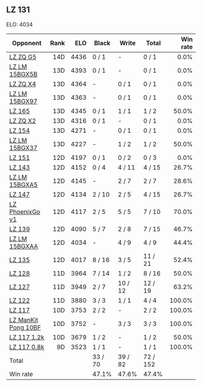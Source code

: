 ## LZ 131 ##

ELO: 4034

Opponent | Rank | ELO | Black | Write | Total | Win rate
---------|-----:|----:|-------|-------|-------|-------:
[LZ ZQ G5](LZ%20ZQ%20G5.md) | 14D | 4436 | 0 / 1 | - | 0 / 1 | 0.0%
[LZ LM 15BGX5B](LZ%20LM%2015BGX5B.md) | 13D | 4393 | 0 / 1 | - | 0 / 1 | 0.0%
[LZ ZQ X4](LZ%20ZQ%20X4.md) | 13D | 4364 | - | 0 / 1 | 0 / 1 | 0.0%
[LZ LM 15BGX97](LZ%20LM%2015BGX97.md) | 13D | 4363 | - | 0 / 1 | 0 / 1 | 0.0%
[LZ 165](LZ%20165.md) | 13D | 4345 | 0 / 1 | 1 / 1 | 1 / 2 | 50.0%
[LZ ZQ X2](LZ%20ZQ%20X2.md) | 13D | 4316 | 0 / 1 | - | 0 / 1 | 0.0%
[LZ 154](LZ%20154.md) | 13D | 4271 | - | 0 / 1 | 0 / 1 | 0.0%
[LZ LM 15BGX37](LZ%20LM%2015BGX37.md) | 13D | 4227 | - | 1 / 2 | 1 / 2 | 50.0%
[LZ 151](LZ%20151.md) | 12D | 4197 | 0 / 1 | 0 / 2 | 0 / 3 | 0.0%
[LZ 143](LZ%20143.md) | 12D | 4152 | 0 / 4 | 4 / 11 | 4 / 15 | 26.7%
[LZ LM 15BGXA5](LZ%20LM%2015BGXA5.md) | 12D | 4145 | - | 2 / 7 | 2 / 7 | 28.6%
[LZ 147](LZ%20147.md) | 12D | 4134 | 2 / 10 | 2 / 5 | 4 / 15 | 26.7%
[LZ PhoenixGo v1](LZ%20PhoenixGo%20v1.md) | 12D | 4117 | 2 / 5 | 5 / 5 | 7 / 10 | 70.0%
[LZ 139](LZ%20139.md) | 12D | 4090 | 5 / 7 | 2 / 8 | 7 / 15 | 46.7%
[LZ LM 15BGXAA](LZ%20LM%2015BGXAA.md) | 12D | 4034 | - | 4 / 9 | 4 / 9 | 44.4%
[LZ 135](LZ%20135.md) | 12D | 4017 | 8 / 16 | 3 / 5 | 11 / 21 | 52.4%
[LZ 128](LZ%20128.md) | 11D | 3964 | 7 / 14 | 1 / 2 | 8 / 16 | 50.0%
[LZ 127](LZ%20127.md) | 11D | 3949 | 2 / 7 | 10 / 12 | 12 / 19 | 63.2%
[LZ 122](LZ%20122.md) | 11D | 3880 | 3 / 3 | 1 / 1 | 4 / 4 | 100.0%
[LZ 117](LZ%20117.md) | 10D | 3753 | 2 / 2 | - | 2 / 2 | 100.0%
[LZ ManKit Pong 10BF](LZ%20ManKit%20Pong%2010BF.md) | 10D | 3752 | - | 3 / 3 | 3 / 3 | 100.0%
[LZ 117 1.2k](LZ%20117%201.2k.md) | 10D | 3679 | 1 / 2 | - | 1 / 2 | 50.0%
[LZ 117 0.8k](LZ%20117%200.8k.md) | 9D | 3523 | 1 / 1 | - | 1 / 1 | 100.0%
Total | | | 33 / 70 | 39 / 82 | 72 / 152 | 
Win rate| | | 47.1% | 47.6% | 47.4% | 
